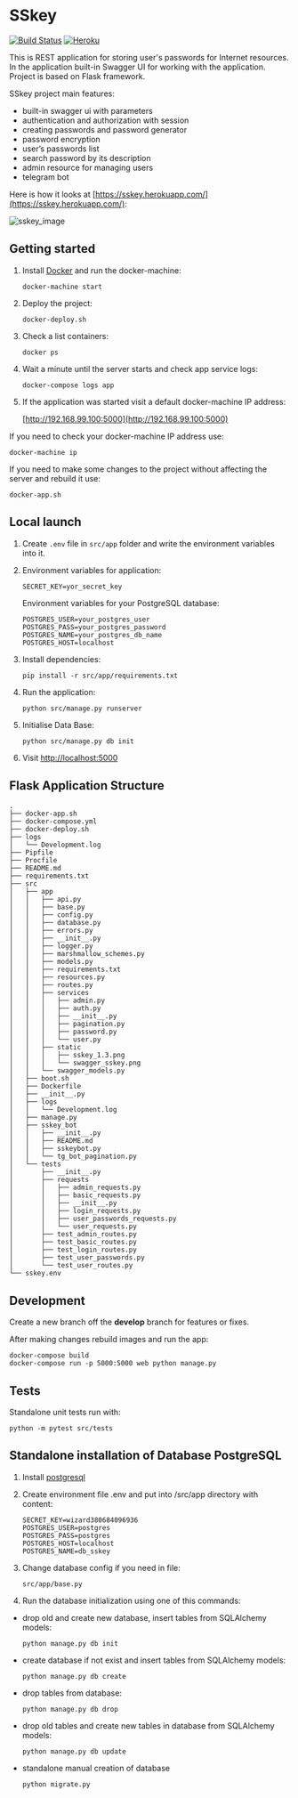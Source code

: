 # SSkey
[![Build Status](https://travis-ci.org/frol/flask-restplus-server-example.svg)](https://travis-ci.org/frol/flask-restplus-server-example)
[![Heroku](https://heroku-badge.herokuapp.com/?app=sskey)](https://sskey.herokuapp.com/)

This is REST application for storing user's passwords for Internet resources. In the application built-in Swagger UI for working with the application. Project is based on Flask framework.


SSkey project main features:

* built-in swagger ui with parameters
* authentication and authorization with session
* creating passwords and password generator
* password encryption
* user’s passwords list
* search password by its description
* admin resource for managing users
* telegram bot

Here is how it looks at [https://sskey.herokuapp.com/](https://sskey.herokuapp.com/):

![sskey_image](https://raw.githubusercontent.com/LialinMaxim/SSkey/sandbox/src/app/static/sskey_1.3.png)


## Getting started

1. Install [Docker](https://docs.docker.com/engine/installation/) and run the docker-machine:

    ```shell
    docker-machine start
    ```

2. Deploy the project:

    ```shell
    docker-deploy.sh
    ```

3. Check a list containers:

    ```shell
    docker ps
    ```

4. Wait a minute until the server starts and check app service logs:

    ```shell
    docker-compose logs app
    ```

5. If the application was started visit a default docker-machine IP address:

    [http://192.168.99.100:5000](http://192.168.99.100:5000)

If you need to check your docker-machine IP address use:

```shell
docker-machine ip
```

If you need to make some changes to the project without affecting the server and rebuild it use:

```shell
docker-app.sh
```

## Local launch

1. Create `.env` file in `src/app` folder and write the environment variables into it.

2. Environment variables for application:

    ```shell
    SECRET_KEY=yor_secret_key
    ``` 
    
    Environment variables for your PostgreSQL database:
    
    ```shell
    POSTGRES_USER=your_postgres_user
    POSTGRES_PASS=your_postgres_password
    POSTGRES_NAME=your_postgres_db_name
    POSTGRES_HOST=localhost
    ``` 

3. Install dependencies:

    ```shell
    pip install -r src/app/requirements.txt
    ```

4. Run the application:

    ```shell
    python src/manage.py runserver
    ```
    
5. Initialise Data Base:

    ```shell
    python src/manage.py db init
    ```
    
6. Visit [http://localhost:5000](http://localhost:5000)

## Flask Application Structure 

```
.
├── docker-app.sh
├── docker-compose.yml
├── docker-deploy.sh
├── logs
│   └── Development.log
├── Pipfile
├── Procfile
├── README.md
├── requirements.txt
├── src
│   ├── app
│   │   ├── api.py
│   │   ├── base.py
│   │   ├── config.py
│   │   ├── database.py
│   │   ├── errors.py
│   │   ├── __init__.py
│   │   ├── logger.py
│   │   ├── marshmallow_schemes.py
│   │   ├── models.py
│   │   ├── requirements.txt
│   │   ├── resources.py
│   │   ├── routes.py
│   │   ├── services
│   │   │   ├── admin.py
│   │   │   ├── auth.py
│   │   │   ├── __init__.py
│   │   │   ├── pagination.py
│   │   │   ├── password.py
│   │   │   └── user.py
│   │   ├── static
│   │   │   ├── sskey_1.3.png
│   │   │   └── swagger_sskey.png
│   │   └── swagger_models.py
│   ├── boot.sh
│   ├── Dockerfile
│   ├── __init__.py
│   ├── logs
│   │   └── Development.log
│   ├── manage.py
│   ├── sskey_bot
│   │   ├── __init__.py
│   │   ├── README.md
│   │   ├── sskeybot.py
│   │   └── tg_bot_pagination.py
│   └── tests
│       ├── __init__.py
│       ├── requests
│       │   ├── admin_requests.py
│       │   ├── basic_requests.py
│       │   ├── __init__.py
│       │   ├── login_requests.py
│       │   ├── user_passwords_requests.py
│       │   └── user_requests.py
│       ├── test_admin_routes.py
│       ├── test_basic_routes.py
│       ├── test_login_routes.py
│       ├── test_user_passwords.py
│       └── test_user_routes.py
└── sskey.env

```

## Development

Create a new branch off the **develop** branch for features or fixes.

After making changes rebuild images and run the app:

```shell
docker-compose build
docker-compose run -p 5000:5000 web python manage.py
```

## Tests

Standalone unit tests run with:

```shell
python -m pytest src/tests
```

## Standalone installation of Database PostgreSQL

1. Install [postgresql](https://www.postgresql.org/download/)

2. Create environment file .env and put into /src/app directory with content:

    ```shell
    SECRET_KEY=wizard380684096936
    POSTGRES_USER=postgres
    POSTGRES_PASS=postgres
    POSTGRES_HOST=localhost
    POSTGRES_NAME=db_sskey
    ```
3. Change database config if you need in file:

    ```shell
    src/app/base.py
    ```

4. Run the database initialization using one of this commands:
- drop old and create new database, insert tables from SQLAlchemy models:
    ```shell
    python manage.py db init 
    ```
- create database if not exist and insert tables from SQLAlchemy models:
    ```shell
    python manage.py db create
    ```
- drop tables from database:
    ```shell
    python manage.py db drop
    ```
- drop old tables and create new tables in database from SQLAlchemy models:
    ```shell
    python manage.py db update
    ```
- standalone manual creation of database
    ```shell
    python migrate.py
    ```
